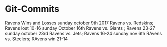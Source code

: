 # Git-Commits
Ravens Wins and Losses
sunday october 9th 2017 Ravens vs. Redskins; Ravens lost 10-16
sunday October 16th Ravens vs. Giants ; Ravens 23-27
sunday october 23rd Ravens vs. Jets; Ravens 16-24
sunday nov 6th RAvens vs. Steelers; RAvens win 21-14
